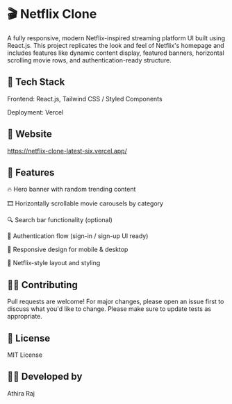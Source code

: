 # 🎬 Netflix Clone 
A fully responsive, modern Netflix-inspired streaming platform UI built using React.js. This project replicates the look and feel of Netflix's homepage and includes features like dynamic content display, featured banners, horizontal scrolling movie rows, and authentication-ready structure.




## 🧰 Tech Stack
Frontend: React.js, Tailwind CSS / Styled Components

Deployment: Vercel
## 🔗 Website
https://netflix-clone-latest-six.vercel.app/
## 📸 Features
🔥 Hero banner with random trending content

🎞️ Horizontally scrollable movie carousels by category

🔍 Search bar functionality (optional)

🔐 Authentication flow (sign-in / sign-up UI ready)

📱 Responsive design for mobile & desktop

🍿 Netflix-style layout and styling




## 🙋‍♀️ Contributing
Pull requests are welcome! For major changes, please open an issue first to discuss what you'd like to change.
Please make sure to update tests as appropriate.

## 📜 License
MIT License

## 🧑‍💻 Developed by
Athira Raj
